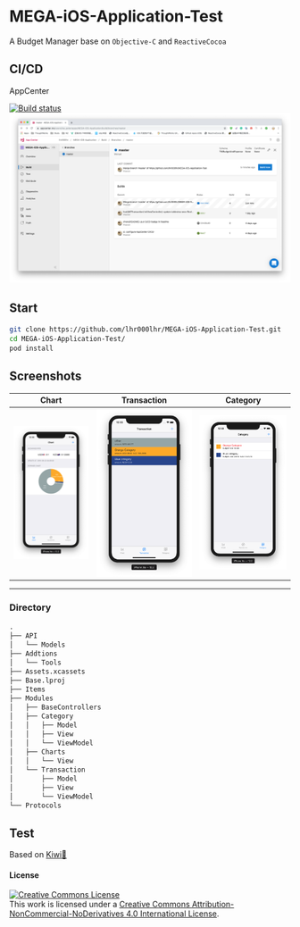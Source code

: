 # MEGA-iOS-Application-Test

A Budget Manager base on `Objective-C` and `ReactiveCocoa`



## CI/CD

AppCenter

[![Build status](https://build.appcenter.ms/v0.1/apps/667fc6b5-a127-4945-a44e-29543798e8c0/branches/master/badge)](https://appcenter.ms)
![CICD](./screenshots/CICD.png)



## Start

```bash
git clone https://github.com/lhr000lhr/MEGA-iOS-Application-Test.git
cd MEGA-iOS-Application-Test/
pod install
```
## Screenshots

| Chart      | Transaction| Category |
| ---------- | ---------- |----------|
| ![Chart][1] | ![Transaction][2] |![Category][3]


---
### Directory

```
.
├── API
│   └── Models
├── Addtions
│   └── Tools
├── Assets.xcassets
├── Base.lproj
├── Items
├── Modules
│   ├── BaseControllers
│   ├── Category
│   │   ├── Model
│   │   ├── View
│   │   └── ViewModel
│   ├── Charts
│   │   └── View
│   └── Transaction
│       ├── Model
│       ├── View
│       └── ViewModel
└── Protocols

```
## Test

Based on <a href='https://github.com/kiwi-bdd/Kiwi'>Kiwi🥝</a>



#### License
<a rel="license" href="http://creativecommons.org/licenses/by-nc-nd/4.0/"><img alt="Creative Commons License" style="border-width:0" src="https://i.creativecommons.org/l/by-nc-nd/4.0/88x31.png" /></a><br />This work is licensed under a <a rel="license" href="http://creativecommons.org/licenses/by-nc-nd/4.0/">Creative Commons Attribution-NonCommercial-NoDerivatives 4.0 International License</a>.
 


[1]: ./screenshots/Chart.png
[2]: ./screenshots/Transaction.png
[3]: ./screenshots/Category.png